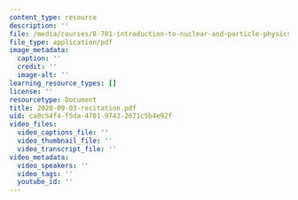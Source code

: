 ```yaml
---
content_type: resource
description: ''
file: /media/courses/8-701-introduction-to-nuclear-and-particle-physics-fall-2020/2020-09-03-recitation.pdf
file_type: application/pdf
image_metadata:
  caption: ''
  credit: ''
  image-alt: ''
learning_resource_types: []
license: ''
resourcetype: Document
title: 2020-09-03-recitation.pdf
uid: ca8c54f4-f5da-4701-9743-2671c5b4e92f
video_files:
  video_captions_file: ''
  video_thumbnail_file: ''
  video_transcript_file: ''
video_metadata:
  video_speakers: ''
  video_tags: ''
  youtube_id: ''
---
```

